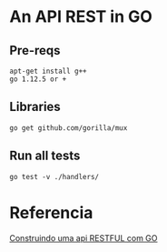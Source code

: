 
# An API REST in GO

## Pre-reqs

```
apt-get install g++
go 1.12.5 or +
```

## Libraries

```
go get github.com/gorilla/mux
```

## Run all tests
```
go test -v ./handlers/
```




# Referencia

[Construindo uma api RESTFUL com GO](https://medium.com/@rafaelacioly/construindo-uma-api-restful-com-go-d6007e4faff6)
